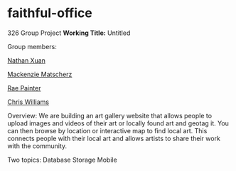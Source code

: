 # faithful-office
326 Group Project
**Working Title:**
Untitled

Group members:

[Nathan Xuan](team/faithful-office_Nathan_Xuan) 

[Mackenzie Matscherz](team/mackenziematscherz.md)

[Rae Painter](team/Rae_Painter.md)

[Chris Williams](team/Chris_Williams.md)


Overview: 
	We are building an art gallery website that allows people to upload images and videos of their art or locally found art and geotag it. You can then browse by location or interactive map to find local art. This connects people with their local art and allows artists to share their work with the community.



Two topics: 
Database Storage
Mobile


